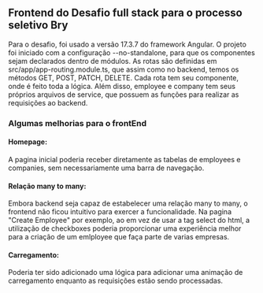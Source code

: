 <h2>Frontend do Desafio full stack para o processo seletivo Bry </h2>

Para o desafio, foi usado a versão 17.3.7 do framework Angular. O projeto foi iniciado com a configuração --no-standalone, para que os componentes sejam declarados dentro de módulos.
As rotas são definidas em src/app/app-routing.module.ts, que assim como no backend, temos os métodos GET, POST, PATCH, DELETE. Cada rota tem seu componente, onde é feito toda a lógica. Além disso, employee e company tem seus próprios arquivos de service, que possuem as funções para realizar as requisições ao backend. 

<h3>Algumas melhorias para o frontEnd </h3>

<h4>Homepage:</h4> A pagina inicial poderia receber diretamente as tabelas de employees e companies, sem necessariamente uma barra de navegação.

<h4>Relação many to many:</h4> Embora backend seja capaz de estabelecer uma relação many to many, o frontend não ficou intuitivo para exercer a funcionalidade. Na pagina "Create Employee" por exemplo, ao em vez de usar a tag select do html, a utilização de checkboxes poderia proporcionar uma experiência melhor para a criação de um emlployee que faça parte de varias empresas.

<h4>Carregamento:</h4> Poderia ter sido adicionado uma lógica para adicionar uma animação de carregamento enquanto as requisições estão sendo processadas.
